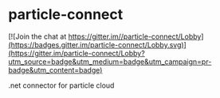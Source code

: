 # particle-connect
[![Join the chat at https://gitter.im//particle-connect/Lobby](https://badges.gitter.im/particle-connect/Lobby.svg)](https://gitter.im/particle-connect/Lobby?utm_source=badge&utm_medium=badge&utm_campaign=pr-badge&utm_content=badge)

.net connector for particle cloud

